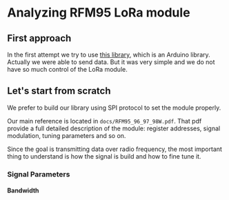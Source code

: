 
# Analyzing RFM95 LoRa module

## First approach
In the first attempt we try to use [this library](https://github.com/sandeepmistry/arduino-LoRa), which is an Arduino library. Actually we were able to send data. But it was very simple and we do not have so much control of the LoRa module. 


## Let's start from scratch
We prefer to build our library using SPI protocol to set the module properly.

Our main reference is located in ```docs/RFM95_96_97_98W.pdf```. That pdf provide a full detailed description of the module: register addresses, signal modulation, tuning parameters and so on.

Since the goal is transmitting data over radio frequency, the most important thing to understand is how the signal is build and how to fine tune it.

### Signal Parameters

#### Bandwidth
